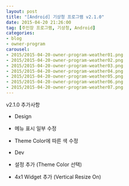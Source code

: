 ```yaml
---
layout: post
title: "[Android] 기상청 프로그램 v2.1.0"
date: 2015-04-20 21:26:00
tag: [주인장 프로그램, 기상청, Android]
categories:
- blog
- owner-program
carousel:
- 2015/2015-04-20-owner-program-weather01.png
- 2015/2015-04-20-owner-program-weather02.png
- 2015/2015-04-20-owner-program-weather03.png
- 2015/2015-04-20-owner-program-weather04.png
- 2015/2015-04-20-owner-program-weather05.png
- 2015/2015-04-20-owner-program-weather06.png
- 2015/2015-04-20-owner-program-weather07.png
---
```


v2.1.0 추가사항

- Design
 - 메뉴 표시 일부 수정
 - Theme Color에 따른 색 수정

- Dev
 - 설정 추가 (Theme Color 선택)
 - 4x1 Widget 추가 (Vertical Resize On)
